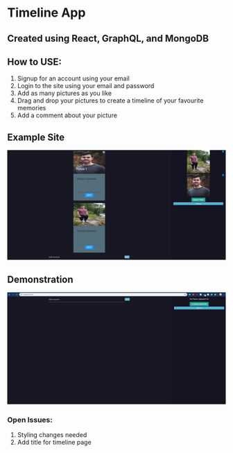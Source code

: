# Timeline App

## Created using React, GraphQL, and MongoDB

## How to USE:

1. Signup for an account using your email
2. Login to the site using your email and password
3. Add as many pictures as you like
4. Drag and drop your pictures to create a timeline of your favourite memories
5. Add a comment about your picture

## Example Site

![Screenshot](./images/MainPageScreenshot.png "Screenshot of site")

## Demonstration

![Demo1](./images/HowTo1.gif "Demo number one")

### Open Issues:

1. Styling changes needed
2. Add title for timeline page
